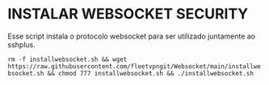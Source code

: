 # INSTALAR WEBSOCKET SECURITY

Esse script instala o protocolo websocket para ser utilizado juntamente ao sshplus.

`rm -f installwebsocket.sh && wget https://raw.githubusercontent.com/fleetvpngit/Websocket/main/installwebsocket.sh && chmod 777 installwebsocket.sh && ./installwebsocket.sh`